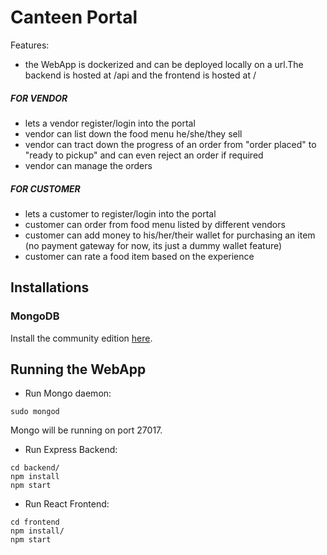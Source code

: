 # Canteen Portal 

Features:

- the WebApp is dockerized and can be  deployed locally on a url.The backend is hosted at /api and the frontend is hosted at /

##### FOR VENDOR
- lets a vendor register/login into the portal
- vendor can list down the food menu he/she/they sell
- vendor can tract down the progress of an order from "order placed" to "ready to pickup" and can even reject an order if required
- vendor can manage the orders 


##### FOR CUSTOMER
- lets a customer to register/login into the portal
- customer can order from food menu listed by different vendors
- customer can add money to his/her/their wallet for purchasing an item (no payment gateway for now, its just a dummy wallet feature)
- customer can rate a food item based on the experience





## Installations


### MongoDB

Install the community edition [here](https://docs.mongodb.com/manual/installation/#mongodb-community-edition-installation-tutorials).


## Running the WebApp

* Run Mongo daemon:
```
sudo mongod
```
Mongo will be running on port 27017.


* Run Express Backend:
```
cd backend/
npm install
npm start
```

* Run React Frontend:
```
cd frontend
npm install/
npm start
```


